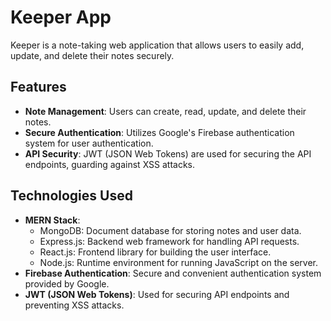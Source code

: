 # Keeper App

Keeper is a note-taking web application that allows users to easily add, update, and delete their notes securely.

## Features

- **Note Management**: Users can create, read, update, and delete their notes.
- **Secure Authentication**: Utilizes Google's Firebase authentication system for user authentication.
- **API Security**: JWT (JSON Web Tokens) are used for securing the API endpoints, guarding against XSS attacks.

## Technologies Used

- **MERN Stack**:
  - MongoDB: Document database for storing notes and user data.
  - Express.js: Backend web framework for handling API requests.
  - React.js: Frontend library for building the user interface.
  - Node.js: Runtime environment for running JavaScript on the server.
- **Firebase Authentication**: Secure and convenient authentication system provided by Google.
- **JWT (JSON Web Tokens)**: Used for securing API endpoints and preventing XSS attacks.
